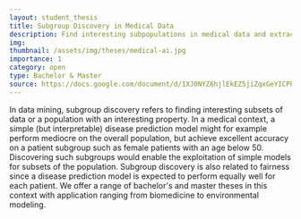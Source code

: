```yaml
---
layout: student_thesis
title: Subgroup Discovery in Medical Data
description: Find interesting subpopulations in medical data and extract new insights for diagnosis and treatment
img:
thumbnail: /assets/img/theses/medical-ai.jpg
importance: 1
category: open
type: Bachelor & Master
source: https://docs.google.com/document/d/1XJ0NYZ6hjlEkEZ5jiZqxGeYICPP2c_p0JZRQKQkmLcQ/edit
---
```


In data mining, subgroup discovery refers to finding interesting subsets of data or a population with an interesting property.
In a medical context, a simple (but interpretable) disease prediction model might for example perform mediocre on the overall population, but achieve excellent accuracy on a patient subgroup such as female patients with an age below 50.
Discovering such subgroups would enable the exploitation of simple models for subsets of the population.
Subgroup discovery is also related to fairness since a disease prediction model is expected to perform equally well for each patient.
We offer a range of bachelor's and master theses in this context with application ranging from biomedicine to environmental modeling.
